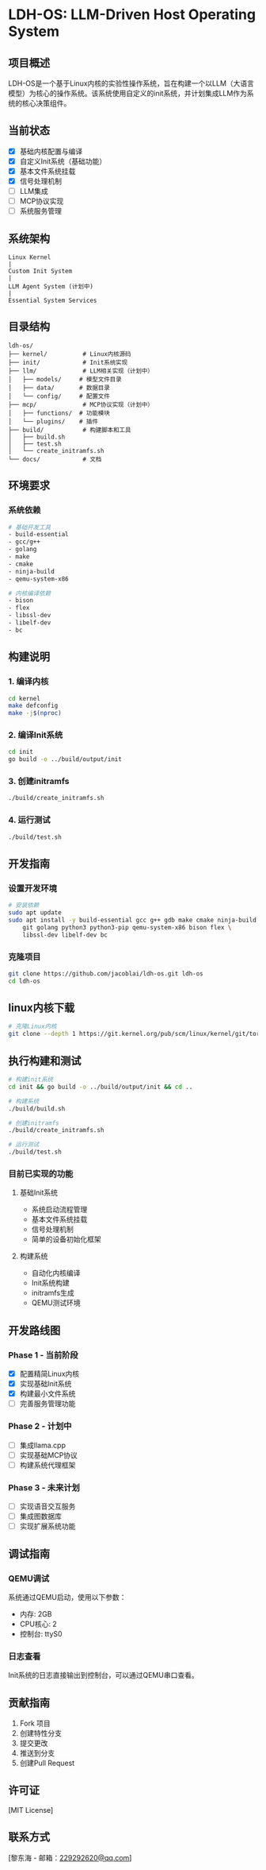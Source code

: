 # LDH-OS: LLM-Driven Host Operating System

## 项目概述
LDH-OS是一个基于Linux内核的实验性操作系统，旨在构建一个以LLM（大语言模型）为核心的操作系统。该系统使用自定义的init系统，并计划集成LLM作为系统的核心决策组件。

## 当前状态
- [x] 基础内核配置与编译
- [x] 自定义Init系统（基础功能）
- [x] 基本文件系统挂载
- [x] 信号处理机制
- [ ] LLM集成
- [ ] MCP协议实现
- [ ] 系统服务管理

## 系统架构
```
Linux Kernel
|
Custom Init System
|
LLM Agent System (计划中)
|
Essential System Services
```

## 目录结构
```
ldh-os/
├── kernel/          # Linux内核源码
├── init/            # Init系统实现
├── llm/             # LLM相关实现（计划中）
│   ├── models/     # 模型文件目录
│   ├── data/       # 数据目录
│   └── config/     # 配置文件
├── mcp/             # MCP协议实现（计划中）
│   ├── functions/  # 功能模块
│   └── plugins/    # 插件
├── build/           # 构建脚本和工具
│   ├── build.sh
│   ├── test.sh
│   └── create_initramfs.sh
└── docs/            # 文档
```

## 环境要求
### 系统依赖
```bash
# 基础开发工具
- build-essential
- gcc/g++
- golang
- make
- cmake
- ninja-build
- qemu-system-x86

# 内核编译依赖
- bison
- flex
- libssl-dev
- libelf-dev
- bc
```

## 构建说明

### 1. 编译内核
```bash
cd kernel
make defconfig
make -j$(nproc)
```

### 2. 编译Init系统
```bash
cd init
go build -o ../build/output/init
```

### 3. 创建initramfs
```bash
./build/create_initramfs.sh
```

### 4. 运行测试
```bash
./build/test.sh
```

## 开发指南

### 设置开发环境
```bash
# 安装依赖
sudo apt update
sudo apt install -y build-essential gcc g++ gdb make cmake ninja-build \
    git golang python3 python3-pip qemu-system-x86 bison flex \
    libssl-dev libelf-dev bc
```

### 克隆项目
```bash
git clone https://github.com/jacoblai/ldh-os.git ldh-os
cd ldh-os
```

## linux内核下载
```bash
# 克隆Linux内核
git clone --depth 1 https://git.kernel.org/pub/scm/linux/kernel/git/torvalds/linux.git kernel
```

## 执行构建和测试
```bash
# 构建init系统
cd init && go build -o ../build/output/init && cd ..

# 构建系统
./build/build.sh

# 创建initramfs
./build/create_initramfs.sh

# 运行测试
./build/test.sh
```

### 目前已实现的功能
1. 基础Init系统
    - 系统启动流程管理
    - 基本文件系统挂载
    - 信号处理机制
    - 简单的设备初始化框架

2. 构建系统
    - 自动化内核编译
    - Init系统构建
    - initramfs生成
    - QEMU测试环境

## 开发路线图

### Phase 1 - 当前阶段
- [x] 配置精简Linux内核
- [x] 实现基础Init系统
- [x] 构建最小文件系统
- [ ] 完善服务管理功能

### Phase 2 - 计划中
- [ ] 集成llama.cpp
- [ ] 实现基础MCP协议
- [ ] 构建系统代理框架

### Phase 3 - 未来计划
- [ ] 实现语音交互服务
- [ ] 集成图数据库
- [ ] 实现扩展系统功能

## 调试指南

### QEMU调试
系统通过QEMU启动，使用以下参数：
- 内存: 2GB
- CPU核心: 2
- 控制台: ttyS0

### 日志查看
Init系统的日志直接输出到控制台，可以通过QEMU串口查看。

## 贡献指南
1. Fork 项目
2. 创建特性分支
3. 提交更改
4. 推送到分支
5. 创建Pull Request

## 许可证
[MIT License]

## 联系方式
[黎东海 - 邮箱：229292620@qq.com]
